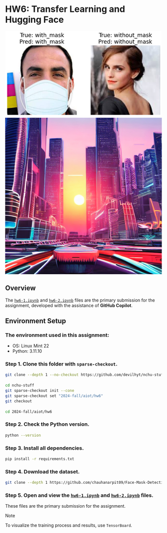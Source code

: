 # HW6: Transfer Learning and Hugging Face

![face-mask-detection](image/face-mask-detection.png)
![stable-diffusion](image/stable-diffusion.png)

## Overview

The [`hw6-1.ipynb`](hw6-1.ipynb) and [`hw6-2.ipynb`](hw6-2.ipynb) files are the primary submission for the assignment, developed with the assistance of **GitHub Copilot**.


## Environment Setup

### The environment used in this assignment:
  - OS: Linux Mint 22
  - Python: 3.11.10

### Step 1. Clone this folder with `sparse-checkout`.
  ```bash
  git clone --depth 1 --no-checkout https://github.com/devilhyt/nchu-stuff.git

  cd nchu-stuff
  git sparse-checkout init --cone
  git sparse-checkout set "2024-fall/aiot/hw6"
  git checkout
  
  cd 2024-fall/aiot/hw6
  ```

### Step 2. Check the Python version.
  ```bash
  python --version
  ```
### Step 3. Install all dependencies.
  ```bash
  pip install -r requirements.txt
  ```
### Step 4. Download the dataset.
  ```bash
  git clone --depth 1 https://github.com/chauhanarpit09/Face-Mask-Detection-.git
  ```

### Step 5. Open and view the [`hw6-1.ipynb`](hw6-1.ipynb) and [`hw6-2.ipynb`](hw6-2.ipynb) files.
  These files are the primary submission for the assignment.

  > [!NOTE]
  > To visualize the training process and results, use `TensorBoard`.
